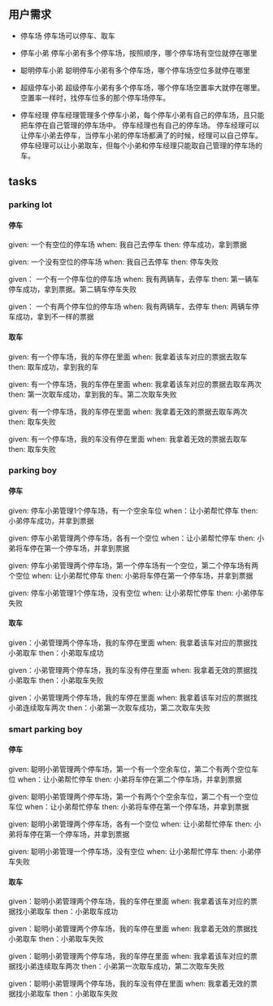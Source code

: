## 用户需求
- 停车场
停车场可以停车、取车

- 停车小弟
停车小弟有多个停车场，按照顺序，哪个停车场有空位就停在哪里

- 聪明停车小弟
聪明停车小弟有多个停车场，哪个停车场空位多就停在哪里

- 超级停车小弟
超级停车小弟有多个停车场，哪个停车场空置率大就停在哪里。
空置率一样时，找停车位多的那个停车场停车。

- 停车经理
停车经理管理多个停车小弟，每个停车小弟有自己的停车场，且只能把车停在自己管理的停车场中。
停车经理也有自己的停车场。
停车经理可以让停车小弟去停车，当停车小弟的停车场都满了的时候，经理可以自己停车。
停车经理可以让小弟取车，但每个小弟和停车经理只能取自己管理的停车场的车。

## tasks

### parking lot

#### 停车
given: 一个有空位的停车场
when: 我自己去停车
then: 停车成功，拿到票据

given: 一个没有空位的停车场
when: 我自己去停车
then: 停车失败

given： 一个有一个停车位的停车场
when: 我有两辆车，去停车
then: 第一辆车停车成功，拿到票据。第二辆车停车失败

given： 一个有两个停车位的停车场
when: 我有两辆车，去停车
then: 两辆车停车成功，拿到不一样的票据

#### 取车
given: 有一个停车场，我的车停在里面
when: 我拿着该车对应的票据去取车
then: 取车成功，拿到我的车

given: 有一个停车场，我的车停在里面
when: 我拿着该车对应的票据去取车两次
then: 第一次取车成功，拿到我的车。第二次取车失败

given: 有一个停车场，我的车停在里面
when: 我拿着无效的票据去取车两次
then: 取车失败

given: 有一个停车场，我的车没有停在里面
when: 我拿着无效的票据去取车
then: 取车失败

### parking boy
#### 停车 
given: 停车小弟管理1个停车场，有一个空余车位
when：让小弟帮忙停车
then: 小弟停车成功，并拿到票据

given: 停车小弟管理两个停车场，各有一个空位
when：让小弟帮忙停车
then: 小弟将车停在第一个停车场，并拿到票据

given: 停车小弟管理两个停车场，第一个停车场有一个空位，第二个停车场有两个空位
when: 让小弟帮忙停车
then: 小弟将车停在第一个停车场，并拿到票据

given: 停车小弟管理1个停车场，没有空位
when: 让小弟帮忙停车
then: 小弟停车失败

#### 取车
given：小弟管理两个停车场，我的车停在里面
when: 我拿着该车对应的票据找小弟取车
then：小弟取车成功

given：小弟管理两个停车场，我的车没有停在里面
when: 我拿着无效的票据找小弟取车
then：小弟取车失败

given：小弟管理两个停车场，我的车停在里面
when: 我拿着该车对应的票据找小弟连续取车两次
then：小弟第一次取车成功，第二次取车失败

### smart parking boy
#### 停车
given: 聪明小弟管理两个停车场，第一个有一个空余车位，第二个有两个空位车位
when：让小弟帮忙停车
then: 小弟将车停在第二个停车场，并拿到票据

given: 聪明小弟管理两个停车场，第一个有两个个空余车位，第二个有一个空位车位
when：让小弟帮忙停车
then: 小弟将车停在第一个停车场，并拿到票据

given: 聪明小弟管理两个停车场，各有一个空位
when: 让小弟帮忙停车
then: 小弟将车停在第一个停车场，并拿到票据

given: 聪明小弟管理一个停车场，没有空位
when: 让小弟帮忙停车
then: 小弟停车失败

#### 取车
given：聪明小弟管理两个停车场，我的车停在里面
when: 我拿着该车对应的票据找小弟取车
then：小弟取车成功

given：聪明小弟管理两个停车场，我的车停在里面
when: 我拿着无效的票据找小弟取车
then：小弟取车失败

given：聪明小弟管理两个停车场，我的车停在里面
when: 我拿着该车对应的票据找小弟连续取车两次
then：小弟第一次取车成功，第二次取车失败

given：聪明小弟管理两个停车场，我的车没有停在里面
when: 我拿着无效的票据找小弟取车
then：小弟取车失败
